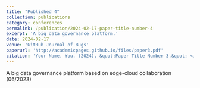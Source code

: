 ```yaml
---
title: "Published 4"
collection: publications
category: conferences
permalink: /publication/2024-02-17-paper-title-number-4
excerpt: 'A big data governance platform.'
date: 2024-02-17
venue: 'GitHub Journal of Bugs'
paperurl: 'http://academicpages.github.io/files/paper3.pdf'
citation: 'Your Name, You. (2024). &quot;Paper Title Number 3.&quot; <i>GitHub Journal of Bugs</i>. 1(3).'
---
```


A big data governance platform based on edge-cloud collaboration (06/2023)
